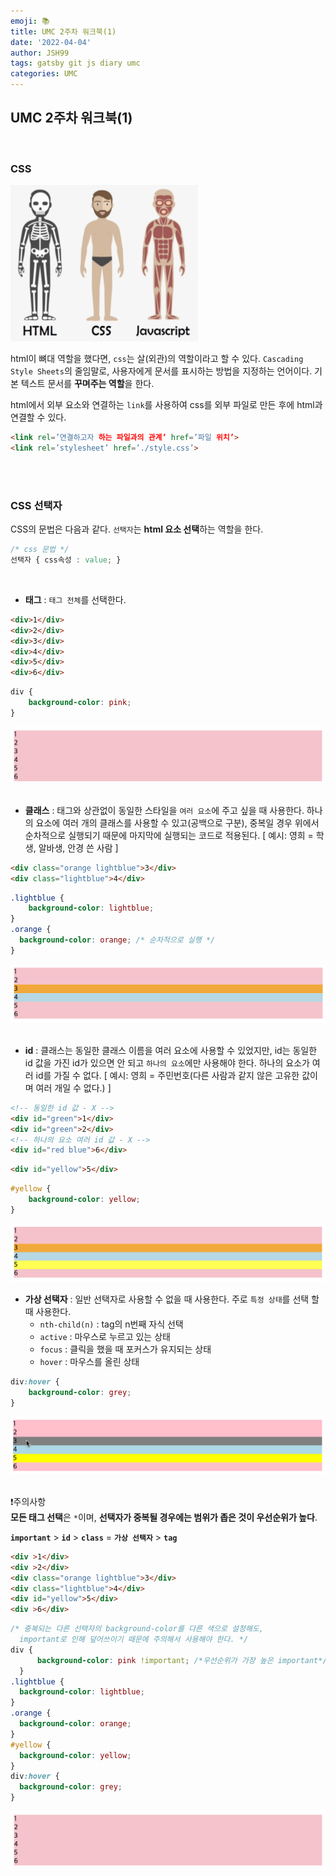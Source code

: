 ```yaml
---
emoji: 📚  
title: UMC 2주차 워크북(1)  
date: '2022-04-04'  
author: JSH99  
tags: gatsby git js diary umc  
categories: UMC
---
```


## UMC 2주차 워크북(1)
<br>

### CSS
<img src="./img/web_structure.png" width="300" height="250"/>  

html이 뼈대 역할을 했다면, `css`는 살(외관)의 역할이라고 할 수 있다. `Cascading Style Sheets`의 줄임말로, 사용자에게 문서를 표시하는 방법을 지정하는 언어이다. 기본 텍스트 문서를 **꾸며주는 역할**을 한다.  

html에서 외부 요소와 연결하는 `link`를 사용하여 css를 외부 파일로 만든 후에 html과 연결할 수 있다.  
```html
<link rel=’연결하고자 하는 파일과의 관계’ href=’파일 위치’>
<link rel=’stylesheet’ href=’./style.css’>
```  

<br><br>

### CSS 선택자
CSS의 문법은 다음과 같다. `선택자`는 **html 요소 선택**하는 역할을 한다. 
```css
/* css 문법 */
선택자 { css속성 : value; } 
```
<br>  

- **태그** : `태그 전체`를 선택한다.
```html
<div>1</div>
<div>2</div>
<div>3</div>
<div>4</div>
<div>5</div>
<div>6</div>
```
```css
div {
	background-color: pink;
}
```
![tag](./img/tag.png)  
<br>

- **클래스** : 태그와 상관없이 동일한 스타일을 `여러 요소`에 주고 싶을 때 사용한다. 하나의 요소에 여러 개의 클래스를 사용할 수 있고(공백으로 구분), 중복일 경우 위에서 순차적으로 실행되기 때문에 마지막에 실행되는 코드로 적용된다. [ 예시: 영희 = 학생, 알바생, 안경 쓴 사람 ]
```html
<div class="orange lightblue">3</div>
<div class="lightblue">4</div>
```
```css
.lightblue {
	background-color: lightblue;
}
.orange {
  background-color: orange; /* 순차적으로 실행 */
}
```
![class](./img/class.png)  
<br>

- **id** : 클래스는 동일한 클래스 이름을 여러 요소에 사용할 수 있었지만, id는 동일한 id 값을 가진 id가 있으면 안 되고 `하나의 요소`에만 사용해야 한다. 하나의 요소가 여러 id를 가질 수 없다. [ 예시: 영희 = 주민번호(다른 사람과 같지 않은 고유한 값이며 여러 개일 수 없다.) ]
```html
<!-- 동일한 id 값 - X -->
<div id="green">1</div>
<div id="green">2</div>
<!-- 하나의 요소 여러 id 값 - X -->
<div id="red blue">6</div>
```
```html
<div id="yellow">5</div>
```
```css
#yellow {
	background-color: yellow;
}	
```
![id](./img/id_.png)
<br>

- **가상 선택자** : 일반 선택자로 사용할 수 없을 때 사용한다. 주로 `특정 상태`를 선택 할 때 사용한다.
  - `nth-child(n)` : tag의 n번째 자식 선택
  - `active` : 마우스로 누르고 있는 상태
  - `focus` : 클릭을 했을 때 포커스가 유지되는 상태
  - `hover` : 마우스를 올린 상태
```css
div:hover {
	background-color: grey;
}	
```
![hover](./img/hover.png)  
<br> 

❗️주의사항  
**모든 태그 선택**은 `*`이며, **선택자가 중복될 경우에는 범위가 좁은 것이 우선순위가 높다**.    

**`important`** > **`id`** > **`class`** = **`가상 선택자`** > **`tag`**  
```html
<div >1</div>
<div >2</div>
<div class="orange lightblue">3</div> 
<div class="lightblue">4</div>
<div id="yellow">5</div> 
<div >6</div>
```
```css
/* 중복되는 다른 선택자의 background-color를 다른 색으로 설정해도,
  important로 인해 덮어쓰이기 때문에 주의해서 사용해야 한다. */
div {
      background-color: pink !important; /*우선순위가 가장 높은 important*/
  }
.lightblue {
  background-color: lightblue;
}
.orange {
  background-color: orange; 
}
#yellow {
  background-color: yellow;
}
div:hover {
  background-color: grey;
}
```
![important](./img/important.png)